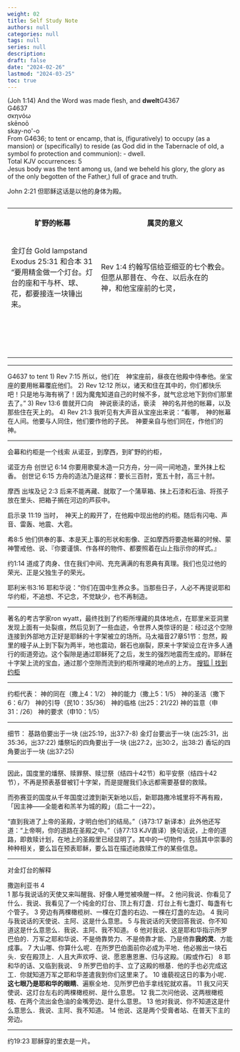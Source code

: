 ```yaml
---
weight: 02
title: Self Study Note
authors: null
categories: null
tags: null
series: null
description: 
draft: false
date: "2024-02-26"
lastmod: "2024-03-25"
toc: true
---
```


<!--more-->
(Joh 1:14)  And the Word was made flesh, and <b>dwelt</b><label for="dwelt" class="margin-toggle sidenote-number"></label><span class="sidenote">G4367<br>G4637
<br>σκηνόω
<br>skēnoō
<br>skay-no'-o
<br>From G4636; to tent or encamp, that is, (figuratively) to occupy (as a mansion) or (specifically) to reside (as God did in the Tabernacle of old, a symbol fo protection and communion): - dwell.
<br>Total KJV occurrences: 5
<br> Jesus body was the tent</span> among us, (and we beheld his glory, the glory as of the only begotten of the Father,) full of grace and truth.

John 2:21 但耶稣这话是以他的身体为殿。  




<table >
<caption style="text-align:left", align = "top"><b></b></caption>
<colgroup><col style="width: 40%" /><col style="width: 60%" />
</colgroup>
  <tr>
    <th><p>旷野的帐幕
      </p></th>
    <th><p>属灵的意义
      </p></th>
  </tr>
  <tr>
    <td><p>金灯台 Gold lampstand <br>Exodus 25:31 和合本
31 “要用精金做一个灯台。灯台的座和干与杯、球、花，都要接连一块锤出来。
      </p></td>
    <td><p>Rev 1:4 约翰写信给亚细亚的七个教会。但愿从那昔在、今在、以后永在的　神，和他宝座前的七灵，
      </p></td>
  </tr>
  <tr>
    <td><p>
      </p></td>
    <td><p>
      </p></td>
  </tr>
  <tr>
    <td><p>
      </p></td>
    <td><p>
      </p></td>
  </tr>
  <tr>
    <td><p>
      </p></td>
    <td><p>
      </p></td>
  </tr>
  <tr>
    <td><p>
      </p></td>
    <td><p>
      </p></td>
  </tr>
</table>

<hr>
G4637 to tent  
1) Rev 7:15  所以，他们在　神宝座前，昼夜在他殿中侍奉他。坐宝座的要用帐幕覆庇他们。  
2) Rev 12:12  所以，诸天和住在其中的，你们都快乐吧！只是地与海有祸了！因为魔鬼知道自己的时候不多，就气忿忿地下到你们那里去了。”    
3) Rev 13:6 兽就开口向　神说亵渎的话，亵渎　神的名并他的帐幕，以及那些住在天上的。  
4) Rev 21:3  我听见有大声音从宝座出来说：“看哪，　神的帐幕在人间。他要与人同住，他们要作他的子民。　神要亲自与他们同在，作他们的　神。  

<hr>
会幕和约柜是一个线索  
从诺亚，到摩西，到旷野的约柜，

诺亚方舟 
创世记 6:14 	你要用歌斐木造一只方舟，分一间一间地造，里外抹上松香。
创世记 6:15 	方舟的造法乃是这样：要长三百肘，宽五十肘，高三十肘。 

摩西
出埃及记 2:3 后来不能再藏、就取了一个蒲草箱、抹上石漆和石油、将孩子放在里头、把箱子搁在河边的芦荻中。 


启示录 11:19 当时，　神天上的殿开了，在他殿中现出他的约柜。随后有闪电、声音、雷轰、地震、大雹。 

希8:5 他们供奉的事、本是天上事的形状和影像、正如摩西将要造帐幕的时候、蒙　神警戒他、说、『你要谨慎、作各样的物件、都要照着在山上指示你的样式。』 

约1:14 道成了肉身、住在我们中间、充充满满的有恩典有真理。我们也见过他的荣光、正是父独生子的荣光。 

耶利米书3:16 耶和华说：“你们在国中生养众多。当那些日子，人必不再提说耶和华约柜，不追想、不记念，不觉缺少，也不再制造。

<hr>
著名的考古学家ron wyatt，最终找到了约柜所埋藏的具体地点，在耶里米亚洞里发现上面有一处裂痕，然后见到了一些血迹，令世界人类惊讶的是：经过这个空隙连接到外部地方正好是耶稣的十字架被立的场所。马太福音27章51节：忽然，殿里的幔子从上到下裂为两半，地也震动，磐石也崩裂，原来十字架设立在许多人通行的街道旁边。这个裂隙是通过耶稣死了之后，发生的强烈地震而生成的。耶稣在十字架上流的宝血，通过那个空隙而流到约柜所埋藏的地点的上方。
<a href = "https://www.sohu.com/a/230836698_100138776" target="_blank" rel="noopener noreferrer">搜狐 | 找到约柜</a>

<hr>
 约柜代表：  
神的同在（撒上4：1/2）        
神的能力（撒上5：1/5）  
神的圣洁（撒下6：6/7）      
神的引导（民10：35/36）  
神的临格 (出25：21/22)                       
神的旨意（申31：/26）  
神的要求（申10：1/5）

<hr>
细节： 
基路伯要出于一块 (出25:19，出37:7-8)  
金灯台要出于一块 (出25:31，出35:36，出37:22)  
燔祭坛的四角要出于一块 (出27:2，出30:2，出38:2)  
香坛的四角要出于一块 (出37:25)  

<hr>
因此，国度里的燔祭、赎罪祭、赎愆祭（结四十42节）和平安祭（结四十42节），不再是预表基督被钉十字架，而是提醒我们永远都需要基督的救赎。

而弥赛亚的国度从千年国度过渡到新天新地以后，新耶路撒冷城里将不再有殿，「因主神——全能者和羔羊为城的殿」（启二十一22）。

“直到我进了上帝的圣殿，才明白他们的结局。”（诗73:17 新译本）此外他还写道：“上帝啊，你的道路在圣殿之中。”（诗77:13 KJV直译）换句话说，上帝的道路，即救赎计划，在地上的圣殿里已经显明了。其中的一切物件，包括其中崇事的种种相关，要么旨在预表耶稣，要么旨在描述祂救赎工作的某些信息。

<hr>
对金灯台的解释

撒迦利亚书 4  
1 那与我说话的天使又来叫醒我、好像人睡觉被唤醒一样。
2 他问我说、你看见了什么．我说、我看见了一个纯金的灯台、顶上有灯盏．灯台上有七盏灯、每盏有七个管子。
3 旁边有两棵橄榄树、一棵在灯盏的右边、一棵在灯盏的左边。
4 我问与我说话的天使说、主阿、这是什么意思。
5 与我说话的天使回答我说、你不知道这是什么意思么．我说、主阿、我不知道。
6 他对我说、这是耶和华指示所罗巴伯的．万军之耶和华说、不是倚靠势力、不是倚靠才能、乃是倚靠<b>我的灵</b>、方能成事。
7 大山哪、你算什么呢．在所罗巴伯面前你必成为平地．他必搬出一块石头．安在殿顶上．人且大声欢呼、说、愿恩惠恩惠、归与这殿。〔殿或作石〕
8 耶和华的话、又临到我说、
9 所罗巴伯的手、立了这殿的根基．他的手也必完成这工．你就知道万军之耶和华差遣我到你们这里来了。
10 谁藐视这日的事为小呢．<b>这七眼乃是耶和华的眼睛</b>、遍察全地．见所罗巴伯手拿线铊就欢喜。
11 我又问天使说、这灯台左右的两棵橄榄树、是什么意思。
12 我二次问他说、这两根橄榄枝、在两个流出金色油的金嘴旁边、是什么意思。
13 他对我说、你不知道这是什么意思么．我说、主阿、我不知道。
14 他说、这是两个受膏者站、在普天下主的旁边。 

<hr>

约19:23 耶稣穿的里衣是一片。

